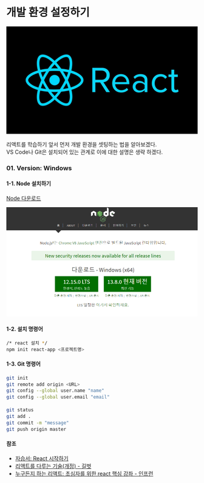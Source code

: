 # 개발 환경 설정하기

![sdsd](../../.gitbook/assets/react.jpg)

리액트를 학습하기 앞서 먼저 개발 환경을 셋팅하는 법을 알아보겠다.  
VS Code나 Git은 설치되어 있는 관계로 이에 대한 설명은 생략 하겠다.

### 01. Version: Windows

#### 1-1. Node 설치하기 

[Node 다운로드](https://nodejs.org/ko/)

![](../../.gitbook/assets/node.png)

#### 1-2. 설치 명령어

```bash
/* react 설치 */
npm init react-app <프로젝트명>
```

#### 1-3. Git 명령어 

```bash
git init
git remote add origin <URL>
git config --global user.name "name"
git config --global user.email "email"

git status
git add .
git commit -m "message"
git push origin master
```

#### 참조

* [자습서: React 시작하기](https://ko.reactjs.org/)
* [리액트를 다루는 기술\(개정\) - 길벗](https://m.yes24.com/Goods/Detail/62597469) 
* [누구든지 하는 리액트: 초심자를 위한 react 핵심 강좌 - 인프런 ](https://www.inflearn.com/course/react-velopert/dashboard)

